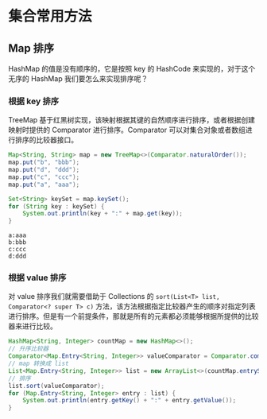 # 集合常用方法

## Map 排序

HashMap 的值是没有顺序的，它是按照 key 的 HashCode 来实现的，对于这个无序的 HashMap 我们要怎么来实现排序呢？

### 根据 key 排序

TreeMap 基于红黑树实现，该映射根据其键的自然顺序进行排序，或者根据创建映射时提供的 Comparator 进行排序。Comparator 可以对集合对象或者数组进行排序的比较器接口。

```java
Map<String, String> map = new TreeMap<>(Comparator.naturalOrder());
map.put("b", "bbb");
map.put("d", "ddd");
map.put("c", "ccc");
map.put("a", "aaa");

Set<String> keySet = map.keySet();
for (String key : keySet) {
    System.out.println(key + ":" + map.get(key));
}
```

```
a:aaa
b:bbb
c:ccc
d:ddd
```

### 根据 value 排序

对 value 排序我们就需要借助于 Collections 的 `sort(List<T> list, Comparator<? super T> c)` 方法，该方法根据指定比较器产生的顺序对指定列表进行排序。但是有一个前提条件，那就是所有的元素都必须能够根据所提供的比较器来进行比较。

```java
HashMap<String, Integer> countMap = new HashMap<>();
// 升序比较器
Comparator<Map.Entry<String, Integer>> valueComparator = Comparator.comparingInt(Map.Entry::getValue);
// map 转换成 list
List<Map.Entry<String, Integer>> list = new ArrayList<>(countMap.entrySet());
// 排序
list.sort(valueComparator);
for (Map.Entry<String, Integer> entry : list) {
    System.out.println(entry.getKey() + ":" + entry.getValue());
}
```
